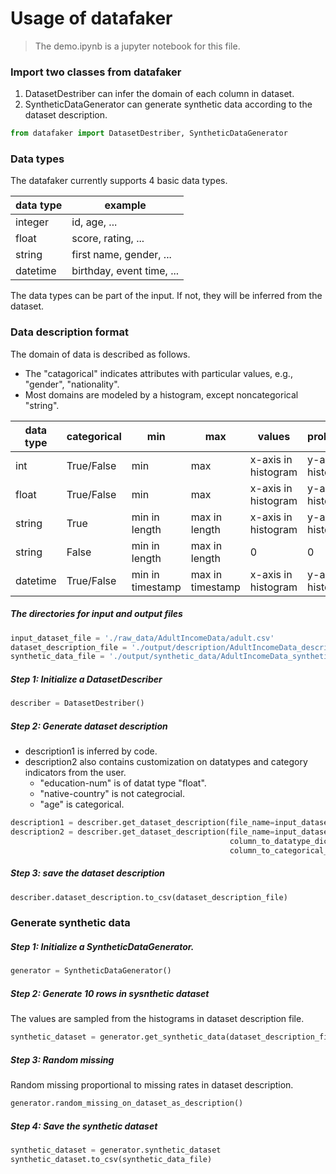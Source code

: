 
# Usage of datafaker

> The demo.ipynb is a jupyter notebook for this file.

### Import two classes from datafaker

1. DatasetDestriber can infer the domain of each column in dataset.
2. SyntheticDataGenerator can generate synthetic data according to the dataset description.


```python
from datafaker import DatasetDestriber, SyntheticDataGenerator
```

### Data types
 The datafaker currently supports 4 basic data types.

| data type | example                   |
| --------- | ------------------------- |
| integer   | id, age, ...              |
| float     | score, rating, ...        |
| string    | first name, gender, ...   |
| datetime  | birthday, event time, ... |

The data types can be part of the input. If not, they will be inferred from the dataset.

### Data description format

The domain of data is described as follows.
- The "catagorical" indicates attributes with particular values, e.g., "gender", "nationality".
- Most domains are modeled by a histogram, except noncategorical "string".

| data type | categorical | min              | max              | values              | probabilities       | values count       | missing rate |
| --------- | ----------- | ---------------- | ---------------- | ------------------- | ------------------- | ------------------ | ------------ |
| int       | True/False  | min              | max              | x-axis in histogram | y-axis in histogram | #bins in histogram | missing rate |
| float     | True/False  | min              | max              | x-axis in histogram | y-axis in histogram | #bins in histogram | missing rate |
| string    | True        | min in length    | max in length    | x-axis in histogram | y-axis in histogram | #bins in histogram | missing rate |
| string    | False       | min in length    | max in length    | 0                   | 0                   | 0                  | missing rate |
| datetime  | True/False  | min in timestamp | max in timestamp | x-axis in histogram | y-axis in histogram | #bins in histogram | missing rate |

##### The directories for input and output files


```python
input_dataset_file = './raw_data/AdultIncomeData/adult.csv'
dataset_description_file = './output/description/AdultIncomeData_description.csv'
synthetic_data_file = './output/synthetic_data/AdultIncomeData_synthetic.csv'
```

##### Step 1: Initialize a DatasetDescriber


```python
describer = DatasetDestriber()
```

##### Step 2: Generate dataset description

- description1 is inferred by code.
- description2 also contains customization on datatypes and category indicators from the user.
  - "education-num" is of datat type "float".
  - "native-country" is not categrocial.
  - "age" is categorical.


```python
description1 = describer.get_dataset_description(file_name=input_dataset_file)
description2 = describer.get_dataset_description(file_name=input_dataset_file,
                                                 column_to_datatype_dict={'education-num': 'float'},
                                                 column_to_categorical_dict={'native-country':False,'age':True})
```

##### Step 3: save the dataset description


```python
describer.dataset_description.to_csv(dataset_description_file)
```

### Generate synthetic data

##### Step 1: Initialize a SyntheticDataGenerator.


```python
generator = SyntheticDataGenerator()
```

##### Step 2: Generate 10 rows in sysnthetic dataset

The values are sampled from the histograms in dataset description file.


```python
synthetic_dataset = generator.get_synthetic_data(dataset_description_file, N=10)
```

##### Step 3: Random missing

Random missing proportional to missing rates in dataset description.


```python
generator.random_missing_on_dataset_as_description()
```

##### Step 4: Save the synthetic dataset


```python
synthetic_dataset = generator.synthetic_dataset
synthetic_dataset.to_csv(synthetic_data_file)
```
